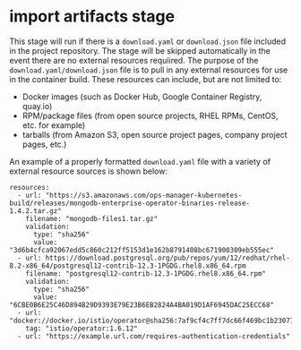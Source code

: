 # import artifacts stage

This stage will run if there is a `download.yaml` or `download.json` file included in the project repository. The stage will be skipped automatically in the event there are no external resources requiired. The purpose of the `download.yaml/download.json` file is to pull in any external resources for use in the container build. These resources can include, but are not limited to:
- Docker images (such as Docker Hub, Google Container Registry, quay.io)
- RPM/package files (from open source projects, RHEL RPMs, CentOS, etc. for example)
- tarballs (from Amazon S3, open source project pages, company project pages, etc.)

An example of a properly formatted `download.yaml` file with a variety of external resource sources is shown below:

```
resources:
  - url: "https://s3.amazonaws.com/ops-manager-kubernetes-build/releases/mongodb-enterprise-operator-binaries-release-1.4.2.tar.gz"
    filename: "mongodb-files1.tar.gz"
    validation:
      type: "sha256"
      value: "3d6b4cfca92067edd5c860c212ff5153d1e162b8791408bc671900309eb555ec"
  - url: https://download.postgresql.org/pub/repos/yum/12/redhat/rhel-8.2-x86_64/postgresql12-contrib-12.3-1PGDG.rhel8.x86_64.rpm
    filename: "postgresql12-contrib-12.3-1PGDG.rhel8.x86_64.rpm"
    validation:
      type: "sha256"
      value: "6CBE0B6E25C46D894B29D9393E79E23B6EB2824A4BA019D1AF6945DAC25ECC68"
  - url: "docker://docker.io/istio/operator@sha256:7af9cf4c7ff7dc66f469bc1b230772c229d3de7e8f160f826f59b495bbc309db"
    tag: "istio/operator:1.6.12"
  - url: "https://example.url.com/requires-authentication-credentials"
```

